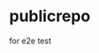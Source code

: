 # publicrepo
for e2e test




















































































































































































































































































































































































































































































































































































































































































































































































































































































































































































































































































































































































































































































































































































































































































































































































































































































































































































































































































































































































































































































































































































































































































